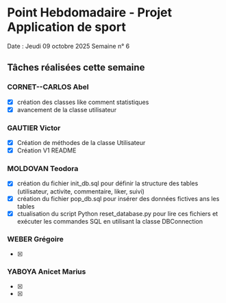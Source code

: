 # Point Hebdomadaire - Projet Application de sport

Date : Jeudi 09 octobre 2025
Semaine n° 6

## Tâches réalisées cette semaine


### CORNET--CARLOS Abel
- [x] création des classes like comment statistiques
- [x] avancement de la classe utilisateur 

### GAUTIER Victor
- [x] Création de méthodes de la classe Utilisateur
- [x] Création V1 README

### MOLDOVAN Teodora

- [x] création du fichier init_db.sql pour définir la structure des tables (utilisateur, activite, commentaire, liker, suivi)
- [x] création du fichier pop_db.sql pour insérer des données fictives ans les tables
- [x] ctualisation du script Python reset_database.py pour lire ces fichiers et exécuter les commandes SQL en utilisant la classe DBConnection

### WEBER Grégoire
- [x] 
      

### YABOYA Anicet Marius
- [x] 
- [x] 
